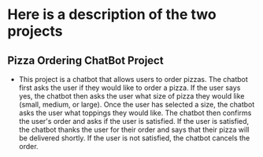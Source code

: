 # Here is a description of the two projects
## Pizza Ordering ChatBot Project
- This project is a chatbot that allows users to order pizzas. The chatbot first asks the user if they would like to order a pizza. If the user says yes, the chatbot then asks the user what size of pizza they would like (small, medium, or large). Once the user has selected a size, the chatbot asks the user what toppings they would like. The chatbot then confirms the user's order and asks if the user is satisfied. If the user is satisfied, the chatbot thanks the user for their order and says that their pizza will be delivered shortly. If the user is not satisfied, the chatbot cancels the order.
